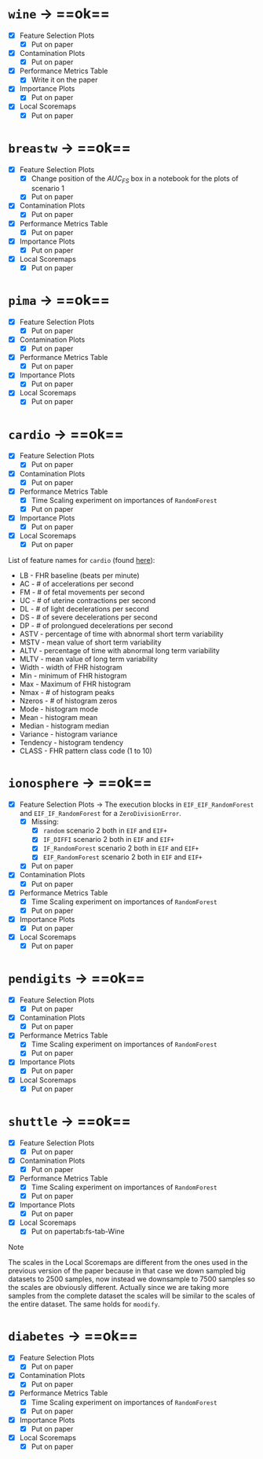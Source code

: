 # `wine` → ==ok== 

- [x] Feature Selection Plots 
	- [x] Put on paper
- [x] Contamination Plots 
	- [x] Put on paper
- [x] Performance Metrics Table 
	- [x] Write it on the paper
- [x] Importance Plots 
	- [x] Put on paper 
- [x] Local Scoremaps
	- [x] Put on paper

# `breastw` → ==ok== 

- [x] Feature Selection Plots 
	- [x] Change position of the $AUC_{FS}$ box in a notebook for the plots of scenario 1
	- [x] Put on paper 
- [x] Contamination Plots 
	- [x] Put on paper 
- [x] Performance Metrics Table 
	- [x] Put on paper 
- [x] Importance Plots 
	- [x] Put on paper 
- [x] Local Scoremaps
	- [x] Put on paper

# `pima` → ==ok== 

- [x] Feature Selection Plots 
	- [x] Put on paper 
- [x] Contamination Plots 
	- [x] Put on paper 
- [x] Performance Metrics Table 
	- [x] Put on paper 
- [x] Importance Plots 
	- [x] Put on paper 
- [x] Local Scoremaps
	- [x] Put on paper

# `cardio` → ==ok== 

- [x] Feature Selection Plots 
	- [x] Put on paper 
- [x] Contamination Plots 
	- [x] Put on paper 
- [x] Performance Metrics Table 
	- [x] Time Scaling experiment on importances of `RandomForest`
	- [x] Put on paper 
- [x] Importance Plots 
	- [x] Put on paper 
- [x] Local Scoremaps
	- [x] Put on paper

List of feature names for `cardio` (found [here](https://archive.ics.uci.edu/dataset/193/cardiotocography)):

- LB - FHR baseline (beats per minute)
- AC - # of accelerations per second
- FM - # of fetal movements per second
- UC - # of uterine contractions per second
- DL - # of light decelerations per second
- DS - # of severe decelerations per second
- DP - # of prolongued decelerations per second
- ASTV - percentage of time with abnormal short term variability
- MSTV - mean value of short term variability
- ALTV - percentage of time with abnormal long term variability
- MLTV - mean value of long term variability
- Width - width of FHR histogram
- Min - minimum of FHR histogram
- Max - Maximum of FHR histogram
- Nmax - # of histogram peaks
- Nzeros - # of histogram zeros
- Mode - histogram mode
- Mean - histogram mean
- Median - histogram median
- Variance - histogram variance
- Tendency - histogram tendency
- CLASS - FHR pattern class code (1 to 10)
# `ionosphere` → ==ok== 

- [x] Feature Selection Plots → The execution blocks in `EIF_EIF_RandomForest` and `EIF_IF_RandomForest` for a `ZeroDivisionError`.
	- [x] Missing:
		- [x] `random` scenario 2 both in `EIF` and `EIF+`
		- [x] `IF_DIFFI` scenario 2 both in `EIF` and `EIF+`
		- [x] `IF_RandomForest` scenario 2 both in `EIF` and `EIF+`
		- [x] `EIF_RandomForest` scenario 2 both in `EIF` and `EIF+`
	- [x] Put on paper 
- [x] Contamination Plots 
	- [x] Put on paper 
- [x] Performance Metrics Table 
	- [x] Time Scaling experiment on importances of `RandomForest`
	- [x] Put on paper 
- [x] Importance Plots 
	- [x] Put on paper 
- [x] Local Scoremaps
	- [x] Put on paper
# `pendigits` → ==ok== 

- [x] Feature Selection Plots 
	- [x] Put on paper 
- [x] Contamination Plots 
	- [x] Put on paper 
- [x] Performance Metrics Table 
	- [x] Time Scaling experiment on importances of `RandomForest`
	- [x] Put on paper 
- [x] Importance Plots 
	- [x] Put on paper 
- [x] Local Scoremaps
	- [x] Put on paper
# `shuttle` → ==ok== 

- [x] Feature Selection Plots 
	- [x] Put on paper 
- [x] Contamination Plots 
	- [x] Put on paper 
- [x] Performance Metrics Table 
	- [x] Time Scaling experiment on importances of `RandomForest`
	- [x] Put on paper 
- [x] Importance Plots 
	- [x] Put on paper 
- [x] Local Scoremaps 
	- [x] Put on papertab:fs-tab-Wine

> [!note] 
>  The scales in the Local Scoremaps are different from the ones used in the previous version of the paper because in that case we down sampled big datasets to 2500 samples, now instead we downsample to 7500 samples so the scales are obviously different. Actually since we are taking more samples from the complete dataset the scales will be similar to the scales of the entire dataset. The same holds for `moodify`. 
# `diabetes` → ==ok== 

- [x] Feature Selection Plots 
	- [x] Put on paper 
- [x] Contamination Plots 
	- [x] Put on paper 
- [x] Performance Metrics Table 
	- [x] Time Scaling experiment on importances of `RandomForest`
	- [x] Put on paper 
- [x] Importance Plots 
	- [x] Put on paper 
- [x] Local Scoremaps
	- [x] Put on paper